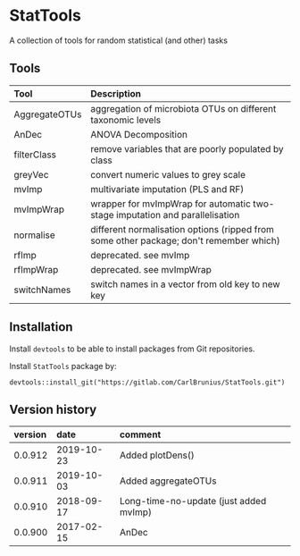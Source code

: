 # StatTools
A collection of tools for random statistical (and other) tasks

## Tools
Tool | Description
:--- | :----------
AggregateOTUs | aggregation of microbiota OTUs on different taxonomic levels
AnDec | ANOVA Decomposition
filterClass | remove variables that are poorly populated by class
greyVec | convert numeric values to grey scale
mvImp | multivariate imputation (PLS and RF)
mvImpWrap | wrapper for mvImpWrap for automatic two-stage imputation and parallelisation
normalise | different normalisation options (ripped from some other package; don't remember which)
rfImp | deprecated. see mvImp
rfImpWrap | deprecated. see mvImpWrap
switchNames | switch names in a vector from old key to new key

## Installation
Install `devtools` to be able to install packages from Git repositories.

Install `StatTools` package by:

`devtools::install_git("https://gitlab.com/CarlBrunius/StatTools.git")`

## Version history
version | date | comment
:------ | :--- | :------
0.0.912 | 2019-10-23 | Added plotDens()
0.0.911 | 2019-10-03 | Added aggregateOTUs
0.0.910 | 2018-09-17 | Long-time-no-update (just added mvImp)
0.0.900 | 2017-02-15 | AnDec
